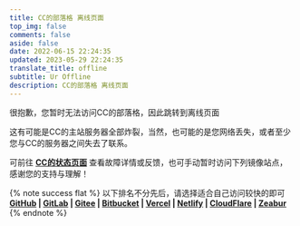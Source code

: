 ```yaml
---
title: CC的部落格 离线页面
top_img: false
comments: false
aside: false
date: 2022-06-15 22:24:35
updated: 2023-05-29 22:24:35
translate_title: offline
subtitle: Ur Offline
description: CC的部落格 离线页面
---
```

<script src="https://cc.instatus.com/widget/script.js"></script>

很抱歉，您暂时无法访问CC的部落格，因此跳转到离线页面

这有可能是CC的主站服务器全部炸裂，当然，也可能的是您网络丢失，或者至少您与CC的服务器之间失去了联系。

可前往 [**CC的状态页面**](https://cc.instatus.com/) 查看故障详情或反馈，也可手动暂时访问下列镜像站点，感谢您的支持与理解！

{% note success flat %} 以下排名不分先后，请选择适合自己访问较快的即可</br> **[GitHub](https://github.blog.ccknbc.cc) | [GitLab](https://gitlab.blog.ccknbc.cc) | [Gitee](https://ccknbc.gitee.io) | [Bitbucket](https://ccknbc.bitbucket.io) | [Vercel](https://vercel.blog.ccknbc.cc) | [Netlify](https://netlify.blog.ccknbc.cc) | [CloudFlare](https://cloudflare.blog.ccknbc.cc) | [Zeabur](https://zeabur.blog.ccknbc.cc)** {% endnote %}